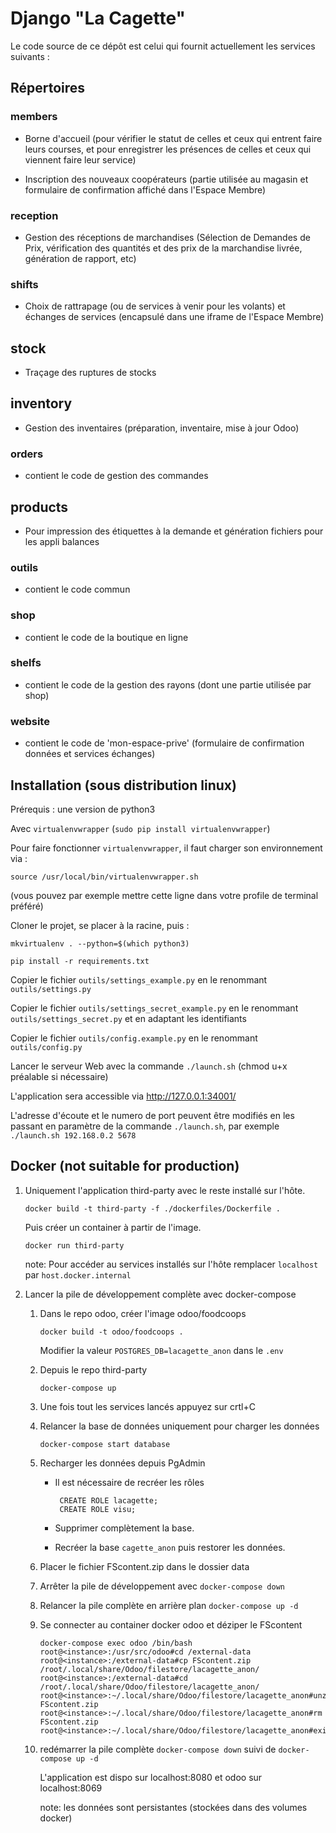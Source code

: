 # Django "La Cagette"

Le code source de ce dépôt est celui qui fournit actuellement les services suivants :

## Répertoires
### members

* Borne d'accueil (pour vérifier le statut de celles et ceux qui entrent faire leurs courses, et pour enregistrer les présences de celles et ceux qui viennent faire leur service)

* Inscription des nouveaux coopérateurs (partie utilisée au magasin et formulaire de confirmation affiché dans l'Espace Membre)

### reception

* Gestion des réceptions de marchandises (Sélection de Demandes de Prix, vérification des quantités et des prix de la marchandise livrée, génération de rapport, etc)

### shifts

* Choix de rattrapage (ou de services à venir pour les volants) et échanges de services (encapsulé dans une iframe de l'Espace Membre)

## stock

* Traçage des ruptures de stocks

## inventory

* Gestion des inventaires (préparation, inventaire, mise à jour Odoo)

### orders

* contient le code de gestion des commandes

## products

* Pour impression des étiquettes à la demande et génération fichiers pour les appli balances

### outils

* contient le code commun

### shop

* contient le code de la boutique en ligne

### shelfs

* contient le code de la gestion des rayons (dont une partie utilisée par shop)

### website

* contient le code de 'mon-espace-prive' (formulaire de confirmation données et services échanges)


## Installation (sous distribution linux)

Prérequis : une version de python3

Avec `virtualenvwrapper` (`sudo pip install virtualenvwrapper`)

Pour faire fonctionner `virtualenvwrapper`, il faut charger son environnement via :

```
source /usr/local/bin/virtualenvwrapper.sh
```

(vous pouvez par exemple mettre cette ligne dans votre profile de terminal préféré)

Cloner le projet, se placer à la racine, puis :

```
mkvirtualenv . --python=$(which python3)

pip install -r requirements.txt
```

Copier le fichier `outils/settings_example.py` en le renommant `outils/settings.py`

Copier le fichier `outils/settings_secret_example.py` en le renommant `outils/settings_secret.py` et en adaptant les identifiants

Copier le fichier `outils/config.example.py` en le renommant `outils/config.py`

Lancer le serveur Web avec la commande `./launch.sh` (chmod u+x préalable si nécessaire)

L'application sera accessible via http://127.0.0.1:34001/

L'adresse d'écoute et le numero de port peuvent être modifiés  en les passant en paramètre de la commande  `./launch.sh`, par exemple `./launch.sh 192.168.0.2 5678`


## Docker (not suitable for production)

  1. Uniquement l'application third-party avec le reste installé sur l'hôte.

      ```
      docker build -t third-party -f ./dockerfiles/Dockerfile .
      ```

      Puis créer un container à partir de l'image.

      ```
      docker run third-party
      ```

      note: Pour accéder au services installés sur l'hôte remplacer `localhost` par `host.docker.internal`


  2. Lancer la pile de développement complète avec docker-compose

      1. Dans le repo odoo, créer l'image odoo/foodcoops

          ```
          docker build -t odoo/foodcoops .
          ```
          Modifier la valeur `POSTGRES_DB=lacagette_anon` dans le `.env`

      2. Depuis le repo third-party

          ```
          docker-compose up
          ```

      3. Une fois tout les services lancés appuyez sur crtl+C
      4. Relancer la base de données uniquement pour charger les données

          ```
          docker-compose start database
          ```
      5. Recharger les données depuis PgAdmin

            - Il est nécessaire de recréer les rôles

               ```
                CREATE ROLE lacagette;
                CREATE ROLE visu;
                ```
            - Supprimer complètement la base.
            - Recréer la base `cagette_anon` puis restorer les données.


      6. Placer le fichier FScontent.zip dans le dossier data
      7. Arrêter la pile de développement avec `docker-compose down`
      8. Relancer la pile complète en arrière plan `docker-compose up -d`
      9. Se connecter au container docker odoo et déziper le FScontent
          ```
          docker-compose exec odoo /bin/bash
          root@<instance>:/usr/src/odoo#cd /external-data
          root@<instance>:/external-data#cp FScontent.zip /root/.local/share/Odoo/filestore/lacagette_anon/
          root@<instance>:/external-data#cd /root/.local/share/Odoo/filestore/lacagette_anon/
          root@<instance>:~/.local/share/Odoo/filestore/lacagette_anon#unzip FScontent.zip
          root@<instance>:~/.local/share/Odoo/filestore/lacagette_anon#rm FScontent.zip
          root@<instance>:~/.local/share/Odoo/filestore/lacagette_anon#exit
          ```
      10. redémarrer la pile complète `docker-compose down` suivi de `docker-compose up -d`

          L'application est dispo sur localhost:8080 et odoo sur localhost:8069

          note: les données sont persistantes (stockées dans des volumes docker)
